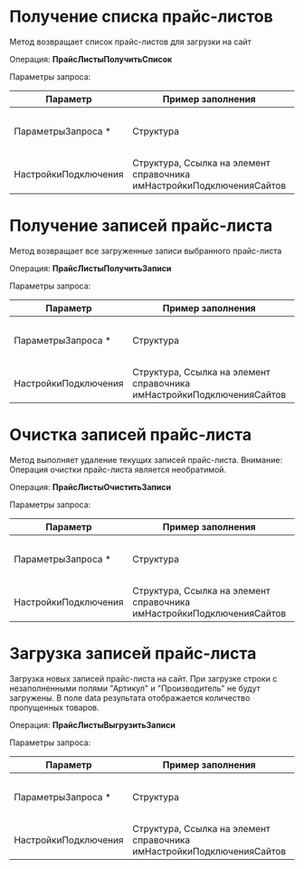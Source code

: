 # Получение списка прайс-листов

Метод возвращает список прайс-листов для загрузки на сайт

Операция: **ПрайсЛистыПолучитьСписок**

Параметры запроса:

|**Параметр** |**Пример заполнения** |**Описание** |
|---|---|---|
|ПараметрыЗапроса *|Структура|Структура отбора для получения заказов|
|НастройкиПодключения|Структура, Ссылка на элемент справочника имНастройкиПодключенияСайтов|Настройки подключения к сайту|

# Получение записей прайс-листа

Метод возвращает все загруженные записи выбранного прайс-листа

Операция: **ПрайсЛистыПолучитьЗаписи**

Параметры запроса:

|**Параметр** |**Пример заполнения** |**Описание** |
|---|---|---|
|ПараметрыЗапроса *|Структура|Структура отбора для получения заказов|
|НастройкиПодключения|Структура, Ссылка на элемент справочника имНастройкиПодключенияСайтов|Настройки подключения к сайту|


# Очистка записей прайс-листа

Метод выполняет удаление текущих записей прайс-листа. 
Внимание: Операция очистки прайс-листа является необратимой.

Операция: **ПрайсЛистыОчиститьЗаписи**

Параметры запроса:

|**Параметр** |**Пример заполнения** |**Описание** |
|---|---|---|
|ПараметрыЗапроса *|Структура|Структура отбора для получения заказов|
|НастройкиПодключения|Структура, Ссылка на элемент справочника имНастройкиПодключенияСайтов|Настройки подключения к сайту|



# Загрузка записей прайс-листа

Загрузка новых записей прайс-листа на сайт. При загрузке строки с незаполненными полями "Артикул" и "Производитель" не будут загружены. В поле data результата отображается количество пропущенных товаров.

Операция: **ПрайсЛистыВыгрузитьЗаписи**

Параметры запроса:

|**Параметр** |**Пример заполнения** |**Описание** |
|---|---|---|
|ПараметрыЗапроса *|Структура|Структура отбора для получения заказов|
|НастройкиПодключения|Структура, Ссылка на элемент справочника имНастройкиПодключенияСайтов|Настройки подключения к сайту|


